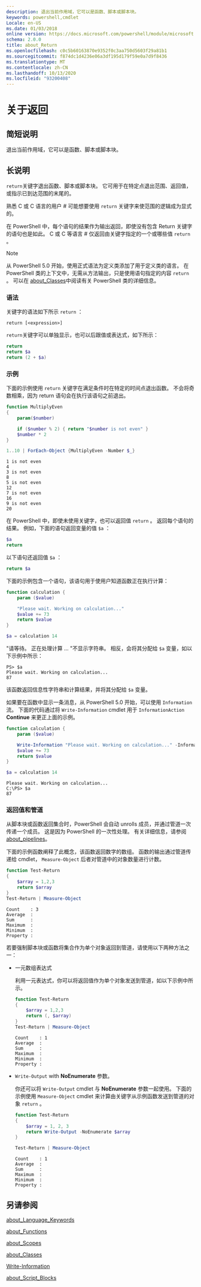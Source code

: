 ```yaml
---
description: 退出当前作用域，它可以是函数、脚本或脚本块。
keywords: powershell,cmdlet
Locale: en-US
ms.date: 01/03/2018
online version: https://docs.microsoft.com/powershell/module/microsoft.powershell.core/about/about_return?view=powershell-7.1&WT.mc_id=ps-gethelp
schema: 2.0.0
title: about_Return
ms.openlocfilehash: c0c5b60163870e9352f0c3aa750d5603f29a81b1
ms.sourcegitcommit: f874dc1d4236e06a3df195d179f59e0a7d9f8436
ms.translationtype: MT
ms.contentlocale: zh-CN
ms.lasthandoff: 10/13/2020
ms.locfileid: "93200408"
---
```

# <a name="about-return"></a>关于返回

## <a name="short-description"></a>简短说明

退出当前作用域，它可以是函数、脚本或脚本块。

## <a name="long-description"></a>长说明

`return`关键字退出函数、脚本或脚本块。 它可用于在特定点退出范围、返回值，或指示已到达范围的末尾的。

熟悉 C 或 C 语言的用户 \# 可能想要使用 `return` 关键字来使范围的逻辑成为显式的。

在 PowerShell 中，每个语句的结果作为输出返回，即使没有包含 Return 关键字的语句也是如此。 C 或 C 等语言 \# 仅返回由关键字指定的一个或哪些值 `return` 。

> [!NOTE]
> 从 PowerShell 5.0 开始，使用正式语法为定义类添加了用于定义类的语言。  在 PowerShell 类的上下文中，无需从方法输出，只是使用语句指定的内容 `return` 。 可以在 [about_Classes](about_Classes.md)中阅读有关 PowerShell 类的详细信息。

### <a name="syntax"></a>语法

关键字的语法如下所示 `return` ：

```
return [<expression>]
```

`return`关键字可以单独显示，也可以后跟值或表达式，如下所示：

```powershell
return
return $a
return (2 + $a)
```

### <a name="examples"></a>示例

下面的示例使用 `return` 关键字在满足条件时在特定的时间点退出函数。 不会将奇数相乘，因为 return 语句会在执行该语句之前退出。

```powershell
function MultiplyEven
{
    param($number)

    if ($number % 2) { return "$number is not even" }
    $number * 2
}

1..10 | ForEach-Object {MultiplyEven -Number $_}
```

```output
1 is not even
4
3 is not even
8
5 is not even
12
7 is not even
16
9 is not even
20
```

在 PowerShell 中，即使未使用关键字，也可以返回值 `return` 。
返回每个语句的结果。 例如，下面的语句返回变量的值 `$a` ：

```powershell
$a
return
```

以下语句还返回值 `$a` ：

```powershell
return $a
```

下面的示例包含一个语句，该语句用于使用户知道函数正在执行计算：

```powershell
function calculation {
    param ($value)

    "Please wait. Working on calculation..."
    $value += 73
    return $value
}

$a = calculation 14
```

"请等待。 正在处理计算 ... "不显示字符串。 相反，会将其分配给 `$a` 变量，如以下示例中所示：

```
PS> $a
Please wait. Working on calculation...
87
```

该函数返回信息性字符串和计算结果，并将其分配给 `$a` 变量。

如果要在函数中显示一条消息，从 PowerShell 5.0 开始，可以使用 `Information` 流。 下面的代码通过将 `Write-Information` cmdlet 用于 `InformationAction` **Continue** 来更正上面的示例。

```powershell
function calculation {
    param ($value)

    Write-Information "Please wait. Working on calculation..." -InformationAction Continue
    $value += 73
    return $value
}

$a = calculation 14
```

```output
Please wait. Working on calculation...
C:\PS> $a
87
```

### <a name="return-values-and-the-pipeline"></a>返回值和管道

从脚本块或函数返回集合时，PowerShell 会自动 unrolls 成员，并通过管道一次传递一个成员。 这是因为 PowerShell 的一次性处理。 有关详细信息，请参阅 [about_pipelines](about_pipelines.md)。

下面的示例函数阐释了此概念，该函数返回数字的数组。 函数的输出通过管道传递给 cmdlet， `Measure-Object` 后者对管道中的对象数量进行计数。

```powershell
function Test-Return
{
    $array = 1,2,3
    return $array
}
Test-Return | Measure-Object
```

```Output
Count    : 3
Average  :
Sum      :
Maximum  :
Minimum  :
Property :
```

若要强制脚本块或函数将集合作为单个对象返回到管道，请使用以下两种方法之一：

- 一元数组表达式

  利用一元表达式，你可以将返回值作为单个对象发送到管道，如以下示例中所示。

  ```powershell
  function Test-Return
  {
      $array = 1,2,3
      return (, $array)
  }
  Test-Return | Measure-Object
  ```

  ```Output
  Count    : 1
  Average  :
  Sum      :
  Maximum  :
  Minimum  :
  Property :
  ```

- `Write-Output` with **NoEnumerate** 参数。

  你还可以将 `Write-Output` cmdlet 与 **NoEnumerate** 参数一起使用。 下面的示例使用 `Measure-Object` cmdlet 来计算由关键字从示例函数发送到管道的对象 `return` 。

  ```powershell
  function Test-Return
  {
      $array = 1, 2, 3
      return Write-Output -NoEnumerate $array
  }

  Test-Return | Measure-Object
  ```

  ```Output
  Count    : 1
  Average  :
  Sum      :
  Maximum  :
  Minimum  :
  Property :
  ```

## <a name="see-also"></a>另请参阅

[about_Language_Keywords](about_Language_Keywords.md)

[about_Functions](about_Functions.md)

[about_Scopes](about_Scopes.md)

[about_Classes](about_Classes.md)

[Write-Information](xref:Microsoft.PowerShell.Utility.Write-Information)

[about_Script_Blocks](about_Script_Blocks.md)

